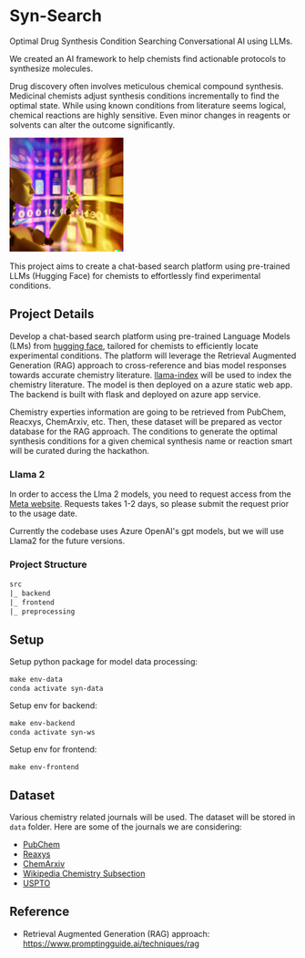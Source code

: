 # Syn-Search
Optimal Drug Synthesis Condition Searching Conversational AI using LLMs.

We created an AI framework to help chemists find actionable protocols to synthesize molecules.

Drug discovery often involves meticulous chemical compound synthesis. Medicinal chemists adjust synthesis conditions incrementally to find the optimal state. While using known conditions from literature seems logical, chemical reactions are highly sensitive. Even minor changes in reagents or solvents can alter the outcome significantly.

<img src="figs/frontpage.png" alt="syn-search" width=200px class="center"/>

This project aims to create a chat-based search platform using pre-trained LLMs (Hugging Face) for chemists to effortlessly find experimental conditions.

## Project Details
Develop a chat-based search platform using pre-trained Language Models (LMs) from [hugging face](https://huggingface.co/meta-llama), tailored for chemists to efficiently locate experimental conditions.
The platform will leverage the Retrieval Augmented Generation (RAG) approach to cross-reference and bias model responses towards accurate chemistry literature. [llama-index](https://gpt-index.readthedocs.io/en/latest/index.html) will be used to index the chemistry literature.
The model is then deployed on a azure static web app. The backend is built with flask and deployed on azure app service.

Chemistry experties information are going to be retrieved from PubChem, Reacxys, ChemArxiv, etc. Then, these dataset will be prepared as vector database for the RAG approach. The conditions to generate the optimal synthesis conditions for a given chemical synthesis name or reaction smart will be curated during the hackathon.

### Llama 2
In order to access the Llma 2 models, you need to request access from the [Meta website](https://ai.meta.com/resources/models-and-libraries/llama-downloads). Requests takes 1-2 days, so please submit the request prior to the usage date.

Currently the codebase uses Azure OpenAI's gpt models, but we will use Llama2 for the future versions.

### Project Structure
```
src
|_ backend
|_ frontend
|_ preprocessing
```

## Setup
Setup python package for model data processing:

    make env-data
    conda activate syn-data

Setup env for backend:

    make env-backend
    conda activate syn-ws

Setup env for frontend:

    make env-frontend

## Dataset
Various chemistry related journals will be used. The dataset will be stored in `data` folder. Here are some of the journals we are considering:

- [PubChem](https://pubchem.ncbi.nlm.nih.gov/)
- [Reaxys](https://www.elsevier.com/products/reaxys)
- [ChemArxiv](https://chemrxiv.org/)
- [Wikipedia Chemistry Subsection](https://huggingface.co/datasets/wikipedia)
- [USPTO](https://figshare.com/articles/dataset/Chemical_reactions_from_US_patents_1976-Sep2016_/5104873/1)

## Reference
- Retrieval Augmented Generation (RAG) approach: https://www.promptingguide.ai/techniques/rag
